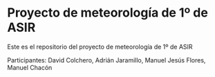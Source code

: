 # Proyecto de meteorología de 1º de ASIR

Este es el repositorio del proyecto de meteorología de 1º de ASIR

Participantes: David Colchero, Adrián Jaramillo, Manuel Jesús Flores, Manuel Chacón